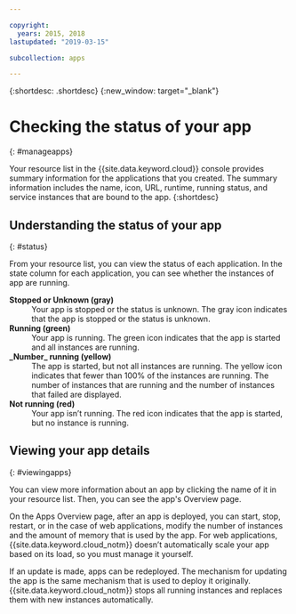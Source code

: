 ```yaml
---

copyright:
  years: 2015, 2018
lastupdated: "2019-03-15"

subcollection: apps

---
```


{:shortdesc: .shortdesc}
{:new_window: target="_blank"}

# Checking the status of your app
{: #manageapps}

Your resource list in the {{site.data.keyword.cloud}} console provides summary information for the applications that you created. The summary information includes the name, icon, URL, runtime, running status, and service instances that are bound to the app.
{:shortdesc}

## Understanding the status of your app
{: #status}

From your resource list, you can view the status of each application. In the state column for each application, you can see whether the instances of app are running.

<dl>
<dt>
<strong>
Stopped or Unknown (gray)
</strong>
</dt>
<dd>
Your app is stopped or the status is unknown. The gray icon indicates that the app is stopped or the status is unknown.
</dd>
<dt>
<strong>
Running (green)
</strong>
</dt>
<dd>
Your app is running. The green icon indicates that the app is started and all instances are running.
</dd>
<dt>
<strong>
_Number_  running (yellow)
</strong>
</dt>
<dd>
The app is started, but not all instances are running. The yellow icon indicates that fewer than 100% of the instances are running. The number of instances that are running and the number of instances that failed are displayed.
</dd>
<dt>
<strong>
Not running (red)
</strong>
</dt>
<dd>
Your app isn’t running. The red icon indicates that the app is started, but no instance is running.
</dd>
</dl>

## Viewing your app details
{: #viewingapps}

You can view more information about an app by clicking the name of it in your resource list. Then, you can see the app's Overview page.

On the Apps Overview page, after an app is deployed, you can start, stop, restart, or in the case of web applications, modify the number of instances and the amount of memory that is used by the app. For web applications, {{site.data.keyword.cloud_notm}} doesn’t automatically scale your app based on its load, so you must manage it yourself.

If an update is made, apps can be redeployed. The mechanism for updating the app is the same mechanism that is used to deploy it originally. {{site.data.keyword.cloud_notm}} stops all running instances and replaces them with new instances automatically.
